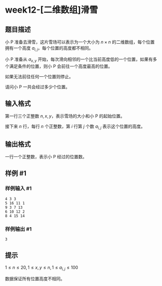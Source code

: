 # week12-[二维数组]滑雪

## 题目描述

小 P 准备去滑雪，这片雪场可以表示为一个大小为 $n\times n$ 的二维数组，每个位置拥有一个高度 $a_{i,j}$，每个位置的高度都不相同。

小 P 准备从 $a_{x,y}$ 开始，每次滑向相邻的一个比当前高度低的一个位置，如果有多个满足条件的位置，则小 P 会前往一个高度最高的位置。

如果无法前往任何一个位置则停止。

请问小 P 一共会经过多少个位置。

## 输入格式

第一行三个正整数 $n,x,y$，表示雪场的大小和小 P 的起始位置。

接下来 $n$ 行，每行 $n$ 个正整数，第 $i$ 行第 $j$ 个数 $a_{i,j}$ 表示这个位置的高度。

## 输出格式

一行一个正整数，表示小 P 经过的位置数。

## 样例 #1

### 样例输入 #1

```
4 3 3
5 16 11 1 
9 3 7 13 
6 10 12 2 
8 4 15 14
```

### 样例输出 #1

```
3
```

## 提示

$1\leq n\leq 20,1\leq x,y\leq n,1\leq a_{i,j}\leq 100$

数据保证所有位置高度不相同。